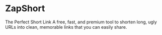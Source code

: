 # ZapShort
The Perfect Short Link A free, fast, and premium tool to shorten long, ugly URLs into clean, memorable links that you can easily share.
